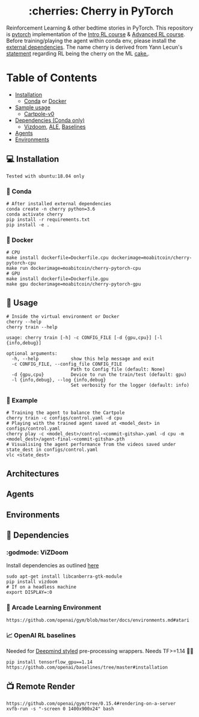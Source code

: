 <h1 align='center'>:cherries: Cherry in PyTorch</h1>

Reinforcement Learning &amp; other bedtime stories in PyTorch. This repository is [pytorch](https://pytorch.org) implementation of the [Intro RL course](https://github.com/simoninithomas/Deep_reinforcement_learning_Course) & [Advanced RL course](https://github.com/dennybritz/reinforcement-learning). Before training/playing the agent within conda env, please install the [external dependencies](https://github.com/moabitcoin/cherry-pytorch#dependencies). The name cherry is derived from Yann Lecun's [statement](https://www.quora.com/What-do-you-think-about-reinforcement-learning-Is-it-the-cherry-on-the-cake-as-Yann-LeCun-puts-it-1) regarding RL being the cherry on the ML [cake.](https://miro.medium.com/max/1200/1*bvMhd_xpVxfJYoKXYp5hug.png).

# Table of Contents
* [Installation](#Installation)
  - [Conda](#snake-conda) or [Docker](#whale-docker)
* [Sample usage](#tada-usage)
  - [Cartpole-v0](#eyes-example)
* [Dependencies (Conda only)](#two_men_holding_hands-dependencies)
  - [Vizdoom](#godmode-vizdoom), [ALE](#space_invader-arcade-learning-environment), [Baselines](#chart_with_upwards_trend-openai-rl-baselines)
* [Agents](#agents)
* [Environments](#environments)

## :computer: Installation
```
Tested with ubuntu:18.04 only
```
### :snake: Conda
```
# After installed external dependencies
conda create -n cherry python=3.6
conda activate cherry
pip install -r requirements.txt
pip install -e .
```
### :whale: Docker
```
# CPU
make install dockerfile=Dockerfile.cpu dockerimage=moabitcoin/cherry-pytorch-cpu
make run dockerimage=moabitcoin/cherry-pytorch-cpu
# GPU
make install dockerfile=Dockerfile.gpu
make gpu dockerimage=moabitcoin/cherry-pytorch-gpu
```

## :tada: Usage
```
# Inside the virtual environment or Docker
cherry --help
cherry train --help
```
```
usage: cherry train [-h] -c CONFIG_FILE [-d {gpu,cpu}] [-l {info,debug}]

optional arguments:
  -h, --help            show this help message and exit
  -c CONFIG_FILE, --config_file CONFIG_FILE
                        Path to Config file (default: None)
  -d {gpu,cpu}          Device to run the train/test (default: gpu)
  -l {info,debug}, --log {info,debug}
                        Set verbosity for the logger (default: info)
```
### :eyes: Example
```
# Training the agent to balance the Cartpole
cherry train -c configs/control.yaml -d cpu
# Playing with the trained agent saved at <model_dest> in configs/control.yaml
cherry play -c <model_dest>/control-<commit-gitsha>.yaml -d cpu -m <model_dest>/agent-final-<commit-gitsha>.pth
# Visualising the agent performance from the videos saved under state_dest in configs/control.yaml
vlc <state_dest>
```

## Architectures

## Agents

## Environments

## :two_men_holding_hands: Dependencies
### :godmode: ViZDoom
Install dependencies as outlined [here](https://github.com/mwydmuch/ViZDoom/blob/master/doc/Building.md#linux_deps)
```
sudo apt-get install libcanberra-gtk-module
pip install vizdoom
# If on a headless machine
export DISPLAY=:0
```

### :space_invader: Arcade Learning Environment
```
https://github.com/openai/gym/blob/master/docs/environments.md#atari
```

### :chart_with_upwards_trend: OpenAI RL baselines
Needed for [Deepmind styled](https://github.com/openai/baselines/blob/9ee399f5b20cd70ac0a871927a6cf043b478193f/baselines/common/atari_wrappers.py#L275) pre-processing wrappers. Needs TF>=1.14 :woman_facepalming:
```
pip install tensorflow_gpu==1.14
https://github.com/openai/baselines/tree/master#installation
```

## :tv: Remote Render
```
https://github.com/openai/gym/tree/0.15.4#rendering-on-a-server
xvfb-run -s "-screen 0 1400x900x24" bash
```
